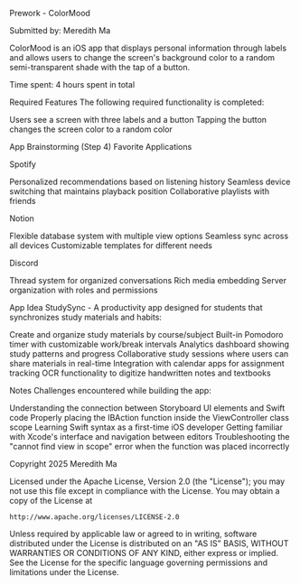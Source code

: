 Prework - ColorMood

Submitted by: Meredith Ma

ColorMood is an iOS app that displays personal information through labels and allows users to change the screen's background color to a random semi-transparent shade with the tap of a button.

Time spent: 4 hours spent in total

Required Features
The following required functionality is completed:

 Users see a screen with three labels and a button
 Tapping the button changes the screen color to a random color

App Brainstorming (Step 4)
Favorite Applications

Spotify

Personalized recommendations based on listening history
Seamless device switching that maintains playback position
Collaborative playlists with friends


Notion

Flexible database system with multiple view options
Seamless sync across all devices
Customizable templates for different needs


Discord

Thread system for organized conversations
Rich media embedding
Server organization with roles and permissions



App Idea
StudySync - A productivity app designed for students that synchronizes study materials and habits:

Create and organize study materials by course/subject
Built-in Pomodoro timer with customizable work/break intervals
Analytics dashboard showing study patterns and progress
Collaborative study sessions where users can share materials in real-time
Integration with calendar apps for assignment tracking
OCR functionality to digitize handwritten notes and textbooks

Notes
Challenges encountered while building the app:

Understanding the connection between Storyboard UI elements and Swift code
Properly placing the IBAction function inside the ViewController class scope
Learning Swift syntax as a first-time iOS developer
Getting familiar with Xcode's interface and navigation between editors
Troubleshooting the "cannot find view in scope" error when the function was placed incorrectly


Copyright 2025 Meredith Ma

Licensed under the Apache License, Version 2.0 (the "License");
you may not use this file except in compliance with the License.
You may obtain a copy of the License at

    http://www.apache.org/licenses/LICENSE-2.0

Unless required by applicable law or agreed to in writing, software
distributed under the License is distributed on an "AS IS" BASIS,
WITHOUT WARRANTIES OR CONDITIONS OF ANY KIND, either express or implied.
See the License for the specific language governing permissions and
limitations under the License.
